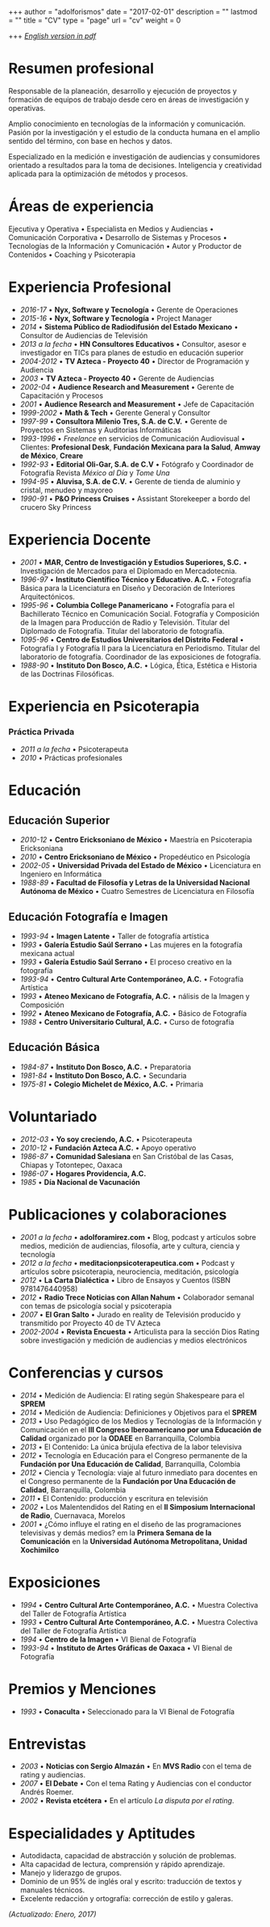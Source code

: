 +++
author = "adolforismos"
date = "2017-02-01"
description = ""
lastmod = ""
title = "CV"
type = "page"
url = "cv"
weight = 0

+++
_[English version in pdf](https://adolforismos.com/img/ResumeAdolfoRamirezCorona2017.pdf)_

# Resumen profesional

Responsable de la planeación, desarrollo y ejecución de proyectos y formación de equipos de trabajo desde cero en áreas de investigación y operativas.

Amplio conocimiento en tecnologías de la información y comunicación. Pasión por la investigación y el estudio de la conducta humana en el amplio sentido del término, con base en hechos y datos.

Especializado en la medición e investigación de audiencias y consumidores orientado a resultados para la toma de decisiones. Inteligencia y creatividad aplicada para la optimización de métodos y procesos.

# Áreas de experiencia

Ejecutiva y Operativa • Especialista en Medios y Audiencias • Comunicación Corporativa • Desarrollo de Sistemas y Procesos • Tecnologías de la Información y Comunicación • Autor y Productor de Contenidos • Coaching y Psicoterapia

# Experiencia Profesional

- *2016-17* • **Nyx, Software y Tecnología** • Gerente de Operaciones
- *2015-16* • **Nyx, Software y Tecnología** • Project Manager
- *2014* • **Sistema Público de Radiodifusión del Estado Mexicano** • Consultor de Audiencias de Televisión
- *2013 a la fecha* • **HN Consultores Educativos** • Consultor, asesor e investigador en TICs para planes de estudio en educación superior
- *2004-2012* • **TV Azteca - Proyecto 40** • Director de Programación y Audiencia
- *2003* • **TV Azteca - Proyecto 40** • Gerente de Audiencias
- *2002-04* • **Audience Research and Measurement** • Gerente de Capacitación y Procesos
- *2001* • **Audience Research and Measurement** • Jefe de Capacitación
- *1999-2002* • **Math & Tech** • Gerente General y Consultor
- *1997-99* • **Consultora Milenio Tres, S.A. de C.V.** • Gerente de Proyectos en Sistemas y Auditorias Informáticas
- *1993-1996* • *Freelance* en servicios de Comunicación Audiovisual • Clientes: **Profesional Desk**, **Fundación Mexicana para la Salud**, **Amway de México**, **Creare**
- *1992-93* • **Editorial Oli-Gar, S.A. de C.V** • Fotógrafo y Coordinador de Fotografía Revista *México al Día* y *Tome Una*
- *1994-95* • **Aluvisa, S.A. de C.V.** • Gerente de tienda de aluminio y cristal, menudeo y mayoreo
- *1990-91* • **P&O Princess Cruises** • Assistant Storekeeper a bordo del crucero Sky Princess

# Experiencia Docente

- *2001* • **MAR, Centro de Investigación y Estudios Superiores, S.C.** • Investigación de Mercados para el Diplomado en Mercadotecnia.
- *1996-97* • **Instituto Científico Técnico y Educativo. A.C.** • Fotografía Básica para la Licenciatura en Diseño y Decoración de Interiores Arquitectónicos.
- *1995-96* • **Columbia College Panamericano** • Fotografía para el Bachillerato Técnico en Comunicación Social. Fotografía y Composición de la Imagen para  Producción de Radio y Televisión. Titular del  Diplomado de Fotografía. Titular del laboratorio de fotografía.
- *1095-96* • **Centro de Estudios Universitarios del Distrito Federal** • Fotografía I y Fotografía II para la Licenciatura en Periodismo. Titular del laboratorio de fotografía. Coordinador de las exposiciones de fotografía.
- *1988-90* • **Instituto Don Bosco, A.C.** • Lógica, Ética, Estética e Historia de las Doctrinas Filosóficas.

# Experiencia en Psicoterapia

### Práctica Privada

- *2011 a la fecha* • Psicoterapeuta
- *2010* • Prácticas profesionales

# Educación

## Educación Superior

- *2010-12* • **Centro Ericksoniano de México** • Maestría en Psicoterapia Ericksoniana
- *2010* • **Centro Ericksoniano de México** • Propedéutico en Psicología
- *2002-05* • **Universidad Privada del Estado de México** • Licenciatura en Ingeniero en Informática
- *1988-89* • **Facultad de Filosofía y Letras de la Universidad Nacional Autónoma de México** • Cuatro Semestres de Licenciatura en Filosofía

## Educación Fotografía e Imagen

- *1993-94* • **Imagen Latente** • Taller de fotografía artística
- *1993* • **Galería Estudio Saúl Serrano** • Las mujeres en la fotografía mexicana actual
- *1993* • **Galería Estudio Saúl Serrano** • El proceso creativo en la fotografía
- *1993-94*  • **Centro Cultural Arte Contemporáneo, A.C.** • Fotografía Artística
- *1993* • **Ateneo Mexicano de Fotografía, A.C.** • nálisis de la Imagen y Composición
- *1992* • **Ateneo Mexicano de Fotografía, A.C.** • Básico de Fotografía
- *1988* • **Centro Universitario Cultural, A.C.** • Curso de fotografía

## Educación Básica

- *1984-87* • **Instituto Don Bosco, A.C.** • Preparatoria
- *1981-84* • **Instituto Don Bosco, A.C.** • Secundaria
- *1975-81* • **Colegio Michelet de México, A.C.** • Primaria


# Voluntariado

- *2012-03* • **Yo soy creciendo, A.C.** • Psicoterapeuta
- *2010-12* • **Fundación Azteca A.C.** • Apoyo operativo
- *1986-87* • **Comunidad Salesiana** en San Cristóbal de las Casas, Chiapas y Totontepec, Oaxaca
- *1986-07* • **Hogares Providencia, A.C.**
- *1985* • **Día Nacional de Vacunación**

# Publicaciones y colaboraciones

- *2001 a la fecha* • **adolforamirez.com** • Blog, podcast y artículos sobre medios, medición de audiencias, filosofía, arte y cultura, ciencia y tecnología
- *2012 a la fecha* • **meditacionpsicoterapeutica.com** • Podcast y artículos sobre psicoterapia, neurociencia, meditación, psicología
- *2012* • **La Carta Dialéctica** • Libro de Ensayos y Cuentos (ISBN 9781476440958)
- *2012* • **Radio Trece Noticias con Allan Nahum** • Colaborador semanal con temas de psicología social y psicoterapia
- *2007* • **El Gran Salto** • Jurado en reality de Televisión producido y transmitido por Proyecto 40 de TV Azteca
- *2002-2004* • **Revista Encuesta** • Articulista para la sección Dios Rating sobre investigación y medición de audiencias y medios electrónicos

# Conferencias y cursos

- *2014* • Medición de Audiencia: El rating según Shakespeare para el **SPREM**
- *2014* • Medición de Audiencia: Definiciones y Objetivos para el **SPREM**
- *2013* • Uso Pedagógico de los Medios y Tecnologías de la Información y Comunicación en el **III Congreso Iberoamericano por una Educación de Calidad** organizado por la **ODAEE** en Barranquilla, Colombia
- *2013* • El Contenido: La única brújula efectiva de la labor televisiva
- *2012* • Tecnología en Educación para el Congreso permanente de la **Fundación por Una Educación de Calidad**, Barranquilla, Colombia
- *2012* • Ciencia y Tecnología: viaje al futuro inmediato para docentes en el Congreso permanente de la **Fundación por Una Educación de Calidad**, Barranquilla, Colombia
- *2011* • El Contenido: producción y escritura en televisión
- *2002* • Los Malentendidos del Rating en el **II Simposium Internacional de Radio**, Cuernavaca, Morelos
- *2001* • ¿Cómo influye el rating en el diseño de las programaciones televisivas y demás medios? em la **Primera Semana de la Comunicación** en la **Universidad Autónoma Metropolitana, Unidad Xochimilco**

# Exposiciones

- *1994* • **Centro Cultural Arte Contemporáneo, A.C.** • Muestra Colectiva del Taller de Fotografía Artística
- *1993* • **Centro Cultural Arte Contemporáneo, A.C.** • Muestra Colectiva del Taller de Fotografía Artística
- *1994* • **Centro de la Imagen** • VI Bienal de Fotografía
- *1993-94* • **Instituto de Artes Gráficas de Oaxaca** • VI Bienal de Fotografía

# Premios y Menciones

- *1993* • **Conaculta** • Seleccionado para la VI Bienal de Fotografía

# Entrevistas

- *2003* • **Noticias con Sergio Almazán** • En **MVS Radio** con el tema de rating y audiencias.
- *2007* • **El Debate** • Con el tema Rating y Audiencias con el conductor Andrés Roemer.
- *2002* • **Revista etcétera** • En el artículo *La disputa por el rating*.

# Especialidades y Aptitudes

- Autodidacta, capacidad de abstracción y solución de problemas.
- Alta capacidad de lectura, comprensión y rápido aprendizaje.
- Manejo y liderazgo de grupos.
- Dominio de un 95% de inglés oral y escrito: traducción de textos y manuales técnicos.
- Excelente redacción y ortografía: corrección de estilo y galeras.


_(Actualizado: Enero, 2017)_

[1]:	#adolfo-ram%C3%ADrez-corona
[2]:	#resumen-profesional
[3]:	#%C3%A1reas-de-experiencia
[4]:	#experiencia-profesional
[5]:	#experiencia-docente
[6]:	#experiencia-en-psicoterapia
[7]:	#educaci%C3%B3n
[8]:	#voluntariado
[9]:	#publicaciones-y-colaboraciones
[10]:	#conferencias-y-cursos
[11]:	#exposiciones
[12]:	#premios-y-menciones
[13]:	#entrevistas
[14]:	#especialidades-y-aptitudes